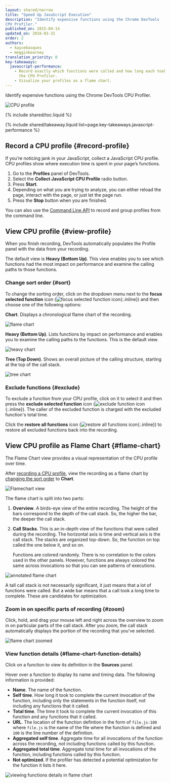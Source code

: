 ```yaml
---
layout: shared/narrow
title: "Speed Up JavaScript Execution"
description: "Identify expensive functions using the Chrome DevTools 
CPU Profiler."
published_on: 2015-04-14
updated_on: 2016-03-31
order: 2
authors:
  - kaycebasques
  - megginkearney
translation_priority: 0
key-takeaways:
  javascript-performance:
    - Record exactly which functions were called and how long each took with
      the CPU Profiler. 
    - Vizualize your profiles as a flame chart. 
---
```


<p class="intro">Identify expensive functions using the Chrome DevTools CPU 
Profiler.</p>

![CPU profile](imgs/cpu-profile.png)

{% include shared/toc.liquid %}

{% include shared/takeaway.liquid list=page.key-takeaways.javascript-performance %}

## Record a CPU profile {#record-profile}

If you’re noticing jank in your JavaScript, collect a JavaScript CPU profile.
CPU profiles show where execution time is spent in your page’s functions.

1. Go to the **Profiles** panel of DevTools.
2. Select the **Collect JavaScript CPU Profile** radio button.
3. Press **Start**. 
4. Depending on what you are trying to analyze, you can either reload the 
   page, interact with the page, or just let the page run.
5. Press the **Stop** button when you are finished. 

You can also use the [Command Line API][profile] to record and group profiles 
from the command line.

[profile]: /web/tools/chrome-devtools/debug/command-line/command-line-reference#profilename-and-profileendname

## View CPU profile {#view-profile}

When you finish recording, DevTools automatically populates the Profile panel
with the data from your recording. 

The default view is **Heavy (Bottom Up)**. This view enables you to see 
which functions had the most impact on performance and examine the calling
paths to those functions. 

### Change sort order {#sort}

To change the sorting order, click on the dropdown menu next to the 
**focus selected function** icon
(![focus selected function icon](imgs/focus.png){:.inline}) 
and then choose one of the following options:

**Chart**. Displays a chronological flame chart of the recording.

![flame chart](imgs/flamechart.png)

**Heavy (Bottom Up)**. Lists functions by impact on performance and enables
you to examine the calling paths to the functions. This is the default view. 

![heavy chart](imgs/heavy.png)

**Tree (Top Down)**. Shows an overall picture of the calling structure, 
starting at the top of the call stack. 

![tree chart](imgs/tree.png)

### Exclude functions {#exclude}

To exclude a function from your CPU profile, click on it to select it and 
then press the **exclude selected function** icon 
(![exclude function icon](imgs/exclude.png){:.inline}). The caller of the 
excluded function is charged with the excluded function's total time.

Click the **restore all functions** icon 
(![restore all functions icon](imgs/restore.png){:.inline})
to restore all excluded functions back into the recording.

## View CPU profile as Flame Chart {#flame-chart}

The Flame Chart view provides a visual representation of the CPU profile over
time.

After [recording a CPU profile](#record-profile), view the recording as a 
flame chart by [changing the sort order](#sort) to **Chart**.

![Flamechart view](imgs/flamechart.png)

The flame chart is split into two parts:

1. **Overview**. A birds-eye view of the entire recording.
   The height of the bars correspond to the depth of 
   the call stack. So, the higher the bar, the deeper the call stack. 

2. **Call Stacks**. This is an in-depth view of the functions that were called 
   during the recording. The horizontal axis is time and vertical axis is 
   the call stack. The stacks are organized top-down. So, the function on top
   called the one below it, and so on. 

   Functions are colored randomly. There is no correlation to the colors used
   in the other panels. However, functions are always colored the same
   across invocations so that you can see patterns of executions. 

![annotated flame chart](imgs/annotated-cpu-flame.png)

A tall call stack is not necessarily significant, it just means that a lot of
functions were called. But a wide bar means that a call took a long time to 
complete. These are candidates for optimization. 

### Zoom in on specific parts of recording {#zoom}

Click, hold, and drag your mouse left and right across the overview to zoom in
on particular parts of the call stack. After you zoom, the call stack 
automatically displays the portion of the recording that you've selected.

![flame chart zoomed](imgs/benchmark-zoom.png)

### View function details {#flame-chart-function-details}

Click on a function to view its definition in the **Sources** panel.

Hover over a function to display its name and timing data. The following
information is provided: 

*  **Name**. The name of the function.
*  **Self time**. How long it took to complete the current invocation of the 
   function, including only the statements in the function itself, not 
   including any functions that it called.
*  **Total time**. The time it took to complete the current invocation of 
   this function and any functions that it called.
*  **URL**. The location of the function defintion in the form of 
   `file.js:100` where `file.js` is the name of the file where the function
   is defined and `100` is the line number of the definition.
*  **Aggregated self time**. Aggregate time for all invocations of the 
   function across the recording, not including functions called by this 
   function.
*  **Aggregated total time**. Aggregate total time for all invocations of 
   the function, including functions called by this function.
*  **Not optimized**. If the profiler has detected a potential optimization
   for the function it lists it here.

![viewing functions details in flame chart](imgs/details.png)
